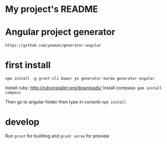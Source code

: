 # My project's README


# Angular project generator

``` https://github.com/yeoman/generator-angular ```


# first install
`npm install -g grunt-cli bower yo generator-karma generator-angular`

Install ruby:  http://rubyinstaller.org/downloads/
Install compass: `gem install compass`

Then go to angular folder then type in console  `npm install`

# develop

Run `grunt` for building and `grunt serve` for preview